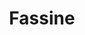 ---
title: "Fassine"
summary: "Sarah Palmer, Laurie Langan, James Hayward"
slug: "fassine"
image: "fassine.jpg"
apple_music_artist_url: "https://music.apple.com/gb/artist/fassine/977765463"
wikipedia_url: "none"
---